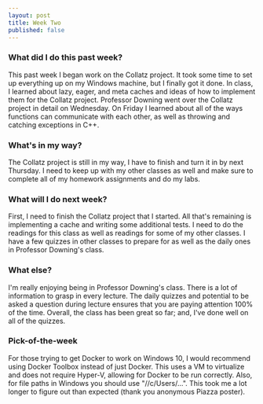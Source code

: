 ```yaml
---
layout: post
title: Week Two
published: false
---
```


### What did I do this past week?
This past week I began work on the Collatz project. It took some time to set up everything up on my Windows machine, but I finally got it done. 
In class, I learned about lazy, eager, and meta caches and ideas of how to implement them for the Collatz project. Professor Downing went 
over the Collatz project in detail on Wednesday. On Friday I learned about all of the ways functions can communicate with each other, 
as well as throwing and catching exceptions in C++.

### What's in my way?
The Collatz project is still in my way, I have to finish and turn it in by next Thursday. I need to keep up with my other classes as well and make sure to complete all of my homework 
assignments and do my labs.

### What will I do next week?
First, I need to finish the Collatz project that I started. All that's remaining is implementing a cache and writing some additional tests. I need to do the readings for this class as well 
as readings for some of my other classes. I have a few quizzes in other classes to prepare for as well as the daily ones in Professor Downing's class.

### What else?
I'm really enjoying being in Professor Downing's class. There is a lot of information to grasp in every lecture. The daily quizzes and potential to be asked a question 
during lecture ensures that you are paying attention 100% of the time. Overall, the class has been great so far; and, I've done well on all of the quizzes.


### Pick-of-the-week
For those trying to get Docker to work on Windows 10, I would recommend using Docker Toolbox instead of just Docker. This uses a VM to virtualize and does not require Hyper-V, allowing for 
Docker to be run correctly. Also, for file paths in Windows you should use "//c/Users/...". This took me a lot longer to figure out than expected (thank you anonymous Piazza poster).
